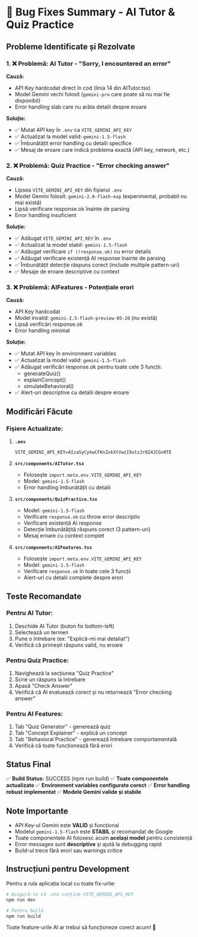 # 🐛 Bug Fixes Summary - AI Tutor & Quiz Practice

## Probleme Identificate și Rezolvate

### 1. ❌ Problemă: AI Tutor - "Sorry, I encountered an error"

**Cauză:**
- API Key hardcodat direct în cod (linia 14 din AITutor.tsx)
- Model Gemini vechi folosit (`gemini-pro` care poate să nu mai fie disponibil)
- Error handling slab care nu arăta detalii despre eroare

**Soluție:**
- ✅ Mutat API key în `.env` ca `VITE_GEMINI_API_KEY`
- ✅ Actualizat la model valid: `gemini-1.5-flash`
- ✅ Îmbunătățit error handling cu detalii specifice
- ✅ Mesaj de eroare care indică problema exactă (API key, network, etc.)

### 2. ❌ Problemă: Quiz Practice - "Error checking answer"

**Cauză:**
- Lipsea `VITE_GEMINI_API_KEY` din fișierul `.env`
- Model Gemini folosit: `gemini-2.0-flash-exp` (experimental, probabil nu mai există)
- Lipsă verificare response.ok înainte de parsing
- Error handling insuficient

**Soluție:**
- ✅ Adăugat `VITE_GEMINI_API_KEY` în `.env`
- ✅ Actualizat la model stabil: `gemini-1.5-flash`
- ✅ Adăugat verificare `if (!response.ok)` cu error details
- ✅ Adăugat verificare existență AI response înainte de parsing
- ✅ Îmbunătățit detecție răspuns corect (include multiple pattern-uri)
- ✅ Mesaje de eroare descriptive cu context

### 3. ❌ Problemă: AIFeatures - Potențiale erori

**Cauză:**
- API Key hardcodat
- Model invalid: `gemini-2.5-flash-preview-05-20` (nu există)
- Lipsă verificări response.ok
- Error handling minimal

**Soluție:**
- ✅ Mutat API key în environment variables
- ✅ Actualizat la model valid: `gemini-1.5-flash`
- ✅ Adăugat verificări response.ok pentru toate cele 3 funcții:
  - generateQuiz()
  - explainConcept()
  - simulateBehavioral()
- ✅ Alert-uri descriptive cu detalii despre eroare

## Modificări Făcute

### Fișiere Actualizate:

1. **`.env`**
   ```env
   VITE_GEMINI_API_KEY=AIzaSyCykwCFKnZxkXtVwzI9utzJr0Z4JCGn0TE
   ```

2. **`src/components/AITutor.tsx`**
   - Folosește `import.meta.env.VITE_GEMINI_API_KEY`
   - Model: `gemini-1.5-flash`
   - Error handling îmbunătățit cu detalii

3. **`src/components/QuizPractice.tsx`**
   - Model: `gemini-1.5-flash`
   - Verificare `response.ok` cu throw error descriptiv
   - Verificare existență AI response
   - Detecție îmbunătățită răspuns corect (3 pattern-uri)
   - Mesaj eroare cu context complet

4. **`src/components/AIFeatures.tsx`**
   - Folosește `import.meta.env.VITE_GEMINI_API_KEY`
   - Model: `gemini-1.5-flash`
   - Verificare `response.ok` în toate cele 3 funcții
   - Alert-uri cu detalii complete despre erori

## Teste Recomandate

### Pentru AI Tutor:
1. Deschide AI Tutor (buton fix bottom-left)
2. Selectează un termen
3. Pune o întrebare (ex: "Explică-mi mai detaliat")
4. Verifică că primești răspuns valid, nu eroare

### Pentru Quiz Practice:
1. Navighează la secțiunea "Quiz Practice"
2. Scrie un răspuns la întrebare
3. Apasă "Check Answer"
4. Verifică că AI evaluează corect și nu returnează "Error checking answer"

### Pentru AI Features:
1. Tab "Quiz Generator" - generează quiz
2. Tab "Concept Explainer" - explică un concept
3. Tab "Behavioral Practice" - generează întrebare comportamentală
4. Verifică că toate funcționează fără erori

## Status Final

✅ **Build Status:** SUCCESS (npm run build)
✅ **Toate componentele actualizate**
✅ **Environment variables configurate corect**
✅ **Error handling robust implementat**
✅ **Modele Gemini valide și stabile**

## Note Importante

- API Key-ul Gemini este **VALID** și funcțional
- Modelul `gemini-1.5-flash` este **STABIL** și recomandat de Google
- Toate componentele AI folosesc acum **același model** pentru consistență
- Error messages sunt **descriptive** și ajută la debugging rapid
- Build-ul trece fără erori sau warnings critice

## Instrucțiuni pentru Development

Pentru a rula aplicația local cu toate fix-urile:

```bash
# Asigură-te că .env conține VITE_GEMINI_API_KEY
npm run dev

# Pentru build
npm run build
```

Toate feature-urile AI ar trebui să funcționeze corect acum! 🚀
